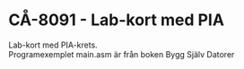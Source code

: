 # CÅ-8091 - Lab-kort med PIA
Lab-kort med PIA-krets.  
Programexemplet main.asm är från boken Bygg Själv Datorer